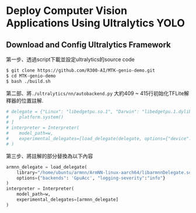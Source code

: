 # Deploy Computer Vision Applications Using Ultralytics YOLO

## Download and Config Ultralytics Framework
第一步、透過script下載並設定ultralytics的source code
```bash
$ git clone https://github.com/R300-AI/MTK-genio-demo.git
$ cd MTK-genio-demo
$ bash ./build.sh
```

第二部、將`./ultralytics/nn/autobackend.py` 大約409 ~ 415行初始化TFLite解釋器的位置註解.

  ```python
  # delegate = {"Linux": "libedgetpu.so.1", "Darwin": "libedgetpu.1.dylib", "Windows": "edgetpu.dll"}[
  #    platform.system()
  # ]
  # interpreter = Interpreter(
  #    model_path=w,
  #    experimental_delegates=[load_delegate(delegate, options={"device": device})],
  # )
  ```

第三步、將註解的部分替換為以下內容

  ```python
  armnn_delegate = load_delegate(
      library="/home/ubuntu/armnn/ArmNN-linux-aarch64/libarmnnDelegate.so",
      options={"backends": 'GpuAcc', "logging-severity":"info"}
  )
  interpreter = Interpreter(
      model_path=w, 
      experimental_delegates=[armnn_delegate]
  )    
  ```
